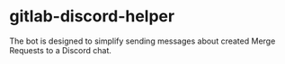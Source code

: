 # gitlab-discord-helper

The bot is designed to simplify sending messages about created Merge Requests to a Discord chat.
